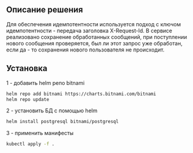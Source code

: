 ## Описание решения
Для обеспечения идемпотентности используется подход с ключом идемпотентности - передача заголовка X-Request-Id. В сервисе реализовано сохранение обработанных сообщений,
при поступлении нового сообщения проверяется, был ли этот запрос уже обработан, если да - то сохранения нового пользователя не происходит.

## Установка
1 - добавить helm репо bitnami
```bash
helm repo add bitnami https://charts.bitnami.com/bitnami
helm repo update
```
2 - установить БД с помощью helm
```bash
helm install postgresql bitnami/postgresql
```
3 - применить манифесты
```bash
kubectl apply -f . 
```
